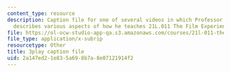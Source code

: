 ```yaml
---
content_type: resource
description: Caption file for one of several videos in which Professor David Thorburn
  describes various aspects of how he teaches 21L.011 The Film Experience.
file: https://ol-ocw-studio-app-qa.s3.amazonaws.com/courses/21l-011-the-film-experience-fall-2013/2a147ed21e835a698b7a8e07121914f2_e0pgB4jWUjA.vtt
file_type: application/x-subrip
resourcetype: Other
title: 3play caption file
uid: 2a147ed2-1e83-5a69-8b7a-8e07121914f2
---
```

